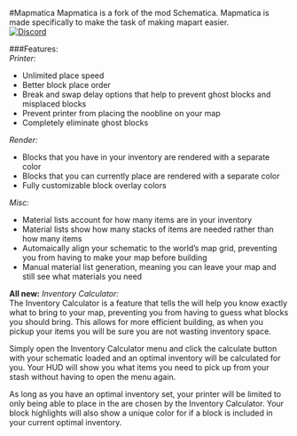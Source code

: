 #Mapmatica
Mapmatica is a fork of the mod Schematica. Mapmatica is made specifically to make the task of making mapart easier.<br>
[![Discord](https://img.shields.io/discord/740716348342009925?color=blue&label=Discord&logo=discord)](https://discord.gg/QpNYBu2RgG)

###Features:<br>
*Printer:*
- Unlimited place speed
- Better block place order
- Break and swap delay options that help to prevent ghost blocks and misplaced blocks
- Prevent printer from placing the noobline on your map
- Completely eliminate ghost blocks

*Render:*
- Blocks that you have in your inventory are rendered with a separate color
- Blocks that you can currently place are rendered with a separate color
- Fully customizable block overlay colors

*Misc:*
- Material lists account for how many items are in your inventory
- Material lists show how many stacks of items are needed rather than how many items
- Automaically align your schematic to the world’s map grid, preventing you from having to make your map before building
- Manual material list generation, meaning you can leave your map and still see what materials you need

**All new:** 
*Inventory Calculator:*<br> 
The Inventory Calculator is a feature that tells the will help you know exactly what to bring to your map, preventing you from having to guess what blocks you should bring. This allows for more efficient building, as when you pickup your items you will be sure you are not wasting inventory space.

Simply open the Inventory Calculator menu and click the calculate button with your schematic loaded and an optimal inventory will be calculated for you. Your HUD will show you what items you need to pick up from your stash without having to open the menu again. 

As long as you have an optimal inventory set, your printer will be limited to only being able to place in the are chosen by the Inventory Calculator. Your block highlights will also show a unique color for if a block is included in your current optimal inventory.
